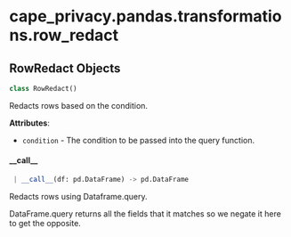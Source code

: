 <a name="cape_privacy.pandas.transformations.row_redact"></a>
# cape\_privacy.pandas.transformations.row\_redact

<a name="cape_privacy.pandas.transformations.row_redact.RowRedact"></a>
## RowRedact Objects

```python
class RowRedact()
```

Redacts rows based on the condition.

**Attributes**:

- `condition` - The condition to be passed into the query function.

<a name="cape_privacy.pandas.transformations.row_redact.RowRedact.__call__"></a>
#### \_\_call\_\_

```python
 | __call__(df: pd.DataFrame) -> pd.DataFrame
```

Redacts rows using Dataframe.query.

DataFrame.query returns all the fields that it matches so
we negate it here to get the opposite.

